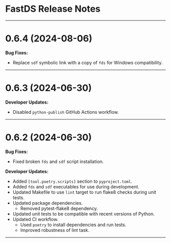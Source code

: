 FastDS Release Notes
===============================================================================

-------------------------------------------------------------------------------
0.6.4 (2024-08-06)
==================
**Bug Fixes:**
- Replace `sdf` symbolic link with a copy of `fds` for Windows compatibility.

-------------------------------------------------------------------------------
0.6.3 (2024-06-30)
==================
**Developer Updates:**
- Disabled `python-publish` GitHub Actions workflow.

-------------------------------------------------------------------------------
0.6.2 (2024-06-30)
==================
**Bug Fixes:**
- Fixed broken `fds` and `sdf` script installation.

**Developer Updates:**
- Added `[tool.poetry.scripts]` section to `pyproject.toml`.
- Added `fds` and `sdf` executables for use during development.
- Updated Makefile to use `lint` target to run flake8 checks during unit tests.
- Updated package dependencies.
  - Removed pytest-flake8 dependency.
- Updated unit tests to be compatible with recent versions of Python.
- Updated CI workflow.
  - Used `poetry` to install dependencies and run tests.
  - Improved robustness of lint task.

-------------------------------------------------------------------------------
